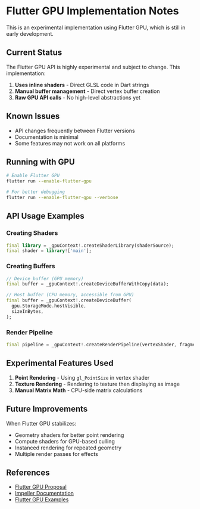 # Flutter GPU Implementation Notes

This is an experimental implementation using Flutter GPU, which is still in early development.

## Current Status

The Flutter GPU API is highly experimental and subject to change. This implementation:

1. **Uses inline shaders** - Direct GLSL code in Dart strings
2. **Manual buffer management** - Direct vertex buffer creation
3. **Raw GPU API calls** - No high-level abstractions yet

## Known Issues

- API changes frequently between Flutter versions
- Documentation is minimal
- Some features may not work on all platforms

## Running with GPU

```bash
# Enable Flutter GPU
flutter run --enable-flutter-gpu

# For better debugging
flutter run --enable-flutter-gpu --verbose
```

## API Usage Examples

### Creating Shaders
```dart
final library = _gpuContext!.createShaderLibrary(shaderSource);
final shader = library!['main'];
```

### Creating Buffers
```dart
// Device buffer (GPU memory)
final buffer = _gpuContext!.createDeviceBufferWithCopy(data);

// Host buffer (CPU memory, accessible from GPU)
final buffer = _gpuContext!.createDeviceBuffer(
  gpu.StorageMode.hostVisible,
  sizeInBytes,
);
```

### Render Pipeline
```dart
final pipeline = _gpuContext!.createRenderPipeline(vertexShader, fragmentShader);
```

## Experimental Features Used

1. **Point Rendering** - Using `gl_PointSize` in vertex shader
2. **Texture Rendering** - Rendering to texture then displaying as image
3. **Manual Matrix Math** - CPU-side matrix calculations

## Future Improvements

When Flutter GPU stabilizes:
- Geometry shaders for better point rendering
- Compute shaders for GPU-based culling
- Instanced rendering for repeated geometry
- Multiple render passes for effects

## References

- [Flutter GPU Proposal](https://github.com/flutter/flutter/issues/new)
- [Impeller Documentation](https://github.com/flutter/engine/tree/main/impeller)
- [Flutter GPU Examples](https://github.com/flutter/engine/tree/main/examples/flutter_gpu_test)